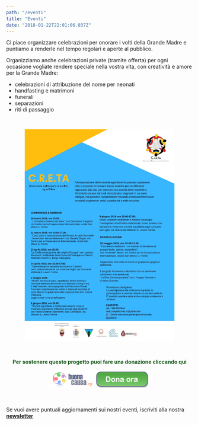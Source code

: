 ```yaml
---
path: "/eventi"
title: "Eventi"
date: "2018-01-22T22:01:06.037Z"
---
```


Ci piace organizzare celebrazioni per onorare i volti della Grande Madre e puntiamo a renderle nel tempo regolari e aperte al pubblico.

Organizziamo anche celebrazioni private (tramite offerta) per ogni occasione vogliate rendere speciale nella vostra vita, con creatività e amore per la Grande Madre:  
+ celebrazioni di attribuzione del nome per neonati
+ handfasting e matrimoni
+ funerali
+ separazioni
+ riti di passaggio

<br/>

<p align="center">
  <img style='width:80%;' border="0" alt="testo sopra" src="/media/photos/locandina.creta.jpg">
</p>

<br/>

<p align="center" style="color:#105515"><strong>
Per sostenere questo progetto puoi fare una donazione cliccando qui
</strong></p>  
<p align="center">
<a href="https://buonacausa.org/cause/progettocreta" target="_blank_"><img src="/media/photos/buonacausa.dona.gif" alt="tempio della grande madre">
</a></p>

<br/>

Se vuoi avere puntuali aggiornamenti sui nostri eventi, iscriviti alla nostra <a href="http://eepurl.com/dn1OzT" target="_blank_">**newsletter**</a>
